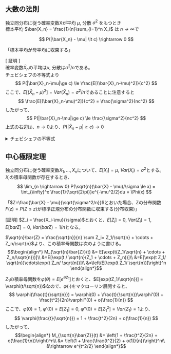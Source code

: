 
## 大数の法則

独立同分布に従う確率変数Xが平均 $\mu$, 分散 $\sigma^2$ をもつとき  
標本平均 $\bar{X_n} = \frac{1}{n}\sum_{i=1}^n X_i$ は $n \rightarrow \infty$で

$$
P(|\bar{X_n} - \mu| \lt c) \rightarrow 0
$$

「標本平均が母平均に収束する」

[ 証明 ]  
確率変数$\bar{X}_n$の平均は$\mu$, 分散は$\sigma^2/n$である。  
チェビシェフの不等式より
$$
P(|\bar{X}_n-\mu|\ge c) \le \frac{E[(\bar{X}_n-\mu)^2]}{c^2}
$$
ここで、$E[(\bar{X}_n-\mu)^2] = Var(\bar{X}_n) = \sigma^2/n$であることに注意すると  
$$
\frac{E[(\bar{X}_n-\mu)^2]}{c^2} = \frac{\sigma^2}{nc^2}
$$
したがって、
$$
P(|\bar{X}_n-\mu|\ge c) \le \frac{\sigma^2}{nc^2}
$$
上式の右辺は、$n\rightarrow0$より、$P(|\bar{X}_n-\mu|\ge c)\rightarrow0$

<details>
  <summary>チェビシェフの不等式
  </summary>

  確率変数Xの平均を $\mu$ とすると、任意の正の実数cに対して次の不等式が成り立つ

  $$
  P(|X-\mu|\ge c) \le \frac{E[(X-\mu)^2]}{c^2}
  $$
</details>

## 中心極限定理

独立同分布に従う確率変数$X_1, \dots, X_n$について、$E[X_i]=\mu$, $Var(X_i)=\sigma^2$とする。  
$X_i$の積率母関数が存在するとき、
$$
\lim_{n \rightarrow 0} P(\sqrt{n}(\bar{X} - \mu)/\sigma \le x) = \int_{\infty}^x \frac{1}{\sqrt{2\pi}}e^{-\mu^2/2}du = \Phi(x)
$$

「$Z=\frac{\bar{X} - \mu}{\sqrt{\sigma^2/n}}$とおいた場合、Zの分布関数$F(z) = P(Z\le z)$が標準正規分布の分布関数に収束する(分布収束)」

[証明]
$Z_i = \frac{X_i-\mu}{\sigma}$とおくと、$E[Z_i] = 0$, $Var(Z_i) = 1$, $E[bar{Z}] = 0$, $Var(bar{Z}) = 1/n$となる。  

$\sqrt{n}\bar{Z} = \frac{\sqrt{n}}{n} \sum Z_i= Z_1/\sqrt{n} + \cdots + Z_n/\sqrt{n}$より、この積率母関数は次のように書ける。  
$$\begin{align*}
M_{\sqrt{n}\bar{Z}}(t) &= E[\exp(t(Z_1/\sqrt{n} + \cdots + Z_n/\sqrt{n}))]\\
&=E[\exp(t / \sqrt{n}(Z_1 + \cdots + Z_n))]\\
&=E[\exp(t Z_1/ \sqrt{n})\cdots\exp(t Z_n/ \sqrt{n})]\\
&=\left(E[\exp(t Z_1/ \sqrt{n})]\right)^n
\end{align*}$$

$Z_1$の積率母関数を$\varphi(\theta) = E[e^{\theta Z_1}]$とおくと、$E[exp(tZ_1/\sqrt{n})] = \varphi(t/\sqrt{n})$なので、$\varphi(\cdot)$をマクローリン展開すると、
$$
\varphi(\frac{t}{\sqrt{n}}) = \varphi(0) + \frac{t}{\sqrt{n}}\varphi'(0) + \frac{t^2}{2n}\varphi''(0) + o(\frac{1}{n})
$$
ここで、$\varphi(0) = 1$, $\varphi'(0) = E[Z_1] = 0$, $\varphi''(0) = E[Z_1^2] = Var(Z_1) = 1$より、
$$
\varphi(\frac{t}{\sqrt{n}}) = 1 + \frac{t^2}{2n} + o(\frac{1}{n})
$$
したがって、
$$\begin{align*}
M_{\sqrt{n}\bar{Z}}(t) &= \left(1 + \frac{t^2}{2n} + o(\frac{1}{n})\right)^n\\
&= \left(1 + \frac{\frac{t^2}{2} + o(1)}{n})\right)^n\\
&\rightarrow e^{t^2/2}
\end{align*}$$
